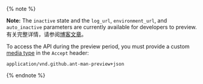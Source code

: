 {% note %}

**Note:** The `inactive` state and the `log_url`, `environment_url`, and `auto_inactive` parameters are currently available for developers to preview. 有关完整详情，请参阅[博客文章](https://developer.github.com/changes/2016-04-06-deployment-and-deployment-status-enhancements)。

To access the API during the preview period, you must provide a custom [media type](/v3/media) in the `Accept` header:

```
application/vnd.github.ant-man-preview+json
```

{% endnote %}
